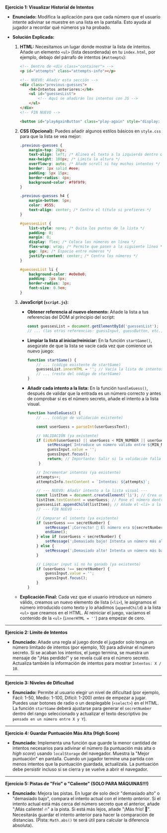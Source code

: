 **Ejercicio 1: Visualizar Historial de Intentos**

*   **Enunciado:** Modifica la aplicación para que cada número que el usuario intente adivinar se muestre en una lista en la pantalla. Esto ayuda al jugador a recordar qué números ya ha probado.

*   **Solución Explicada:**

    1.  **HTML:** Necesitamos un lugar donde mostrar la lista de intentos. Añade un elemento `<ul>` (lista desordenada) en tu `index.html`, por ejemplo, debajo del párrafo de intentos (`#attempts`):

        ```html
        <!-- Dentro de <div class="container"> -->
        <p id="attempts" class="attempts-info"></p>

        <!-- NUEVO: Añadir esta sección -->
        <div class="previous-guesses">
            <h4>Intentos anteriores:</h4>
            <ul id="guessesList">
                <!-- Aquí se añadirán los intentos con JS -->
            </ul>
        </div>
        <!-- FIN NUEVO -->

        <button id="playAgainButton" class="play-again" style="display: none;">Jugar de Nuevo</button>
        ```

    2.  **CSS (Opcional):** Puedes añadir algunos estilos básicos en `style.css` para que la lista se vea mejor:

        ```css
        .previous-guesses {
            margin-top: 20px;
            text-align: left; /* Alinea el texto a la izquierda dentro de esta sección */
            max-height: 100px; /* Limita la altura */
            overflow-y: auto; /* Añade scroll si hay muchos intentos */
            border: 1px solid #eee;
            padding: 5px 15px;
            border-radius: 4px;
            background-color: #f9f9f9;
        }

        .previous-guesses h4 {
            margin-bottom: 5px;
            color: #555;
            text-align: center; /* Centra el título si prefieres */
        }

        #guessesList {
            list-style: none; /* Quita los puntos de la lista */
            padding: 0;
            margin: 0;
            display: flex; /* Coloca los números en línea */
            flex-wrap: wrap; /* Permite que pasen a la siguiente línea */
            gap: 8px; /* Espacio entre números */
            justify-content: center; /* Centra los números */
        }

        #guessesList li {
            background-color: #e0e0e0;
            padding: 2px 8px;
            border-radius: 3px;
            font-size: 0.9em;
        }
        ```

    3.  **JavaScript (`script.js`):**
        *   **Obtener referencia al nuevo elemento:** Añade la lista a tus referencias del DOM al principio del script:
            ```javascript
            const guessesList = document.getElementById('guessesList');
            // ... (las otras referencias: guessInput, guessButton, etc.)
            ```
        *   **Limpiar la lista al iniciar/reiniciar:** En la función `startGame()`, asegúrate de que la lista se vacíe cada vez que comience un nuevo juego:
            ```javascript
            function startGame() {
                // ... (código existente de startGame)
                guessesList.innerHTML = ''; // Vacía la lista de intentos anteriores
                // ... (resto del código de startGame)
            }
            ```
        *   **Añadir cada intento a la lista:** En la función `handleGuess()`, después de validar que la entrada es un número correcto y antes de comprobar si es el número secreto, añade el intento a la lista visual.

            ```javascript
            function handleGuess() {
                // ... (código de validación existente)

                const userGuess = parseInt(userGuessText);

                // VALIDACIÓN (ya existente)
                if (isNaN(userGuess) || userGuess < MIN_NUMBER || userGuess > MAX_NUMBER) {
                     setMessage(`Introduce un número válido entre ${MIN_NUMBER} y ${MAX_NUMBER}.`, 'info');
                     guessInput.value = '';
                     guessInput.focus();
                     return; // Importante: Salir si la validación falla
                 }

                // Incrementar intentos (ya existente)
                attempts++;
                attemptsInfo.textContent = `Intentos: ${attempts}`;

                // --- NUEVO: Añadir intento a la lista visual ---
                const listItem = document.createElement('li'); // Crea un elemento <li>
                listItem.textContent = userGuess; // Pone el número dentro del <li>
                guessesList.appendChild(listItem); // Añade el <li> a la lista <ul>
                // --- FIN NUEVO ---

                // Comparar el intento (ya existente)
                if (userGuess === secretNumber) {
                    setMessage(`¡Correcto! 🎉 El número era ${secretNumber}. Lo adivinaste en ${attempts} intentos.`, 'correct');
                    endGame();
                } else if (userGuess < secretNumber) {
                    setMessage('¡Demasiado bajo! Intenta un número más alto. 👇', 'wrong');
                } else {
                    setMessage('¡Demasiado alto! Intenta un número más bajo. 👆', 'wrong');
                }

                // Limpiar input si no ha ganado (ya existente)
                if (userGuess !== secretNumber) {
                    guessInput.value = '';
                    guessInput.focus();
                }
            }
            ```

    *   **Explicación Final:** Cada vez que el usuario introduce un número válido, creamos un nuevo elemento de lista (`<li>`), le asignamos el número introducido como texto y lo añadimos (`appendChild`) a la lista `<ul>` que creamos en el HTML. Al reiniciar el juego, vaciamos el contenido de la `<ul>` (`innerHTML = ''`) para empezar de cero.

---

**Ejercicio 2: Límite de Intentos**

*   **Enunciado:** Añade una regla al juego donde el jugador solo tenga un número limitado de intentos (por ejemplo, 10) para adivinar el número secreto. Si se acaban los intentos, el juego termina, se muestra un mensaje de "¡Has perdido!" y se revela cuál era el número secreto. Actualiza también la información de intentos para mostrar `Intentos: X / 10`.

---

**Ejercicio 3: Niveles de Dificultad**

*   **Enunciado:** Permite al usuario elegir un nivel de dificultad (por ejemplo, Fácil: 1-50, Medio: 1-100, Difícil: 1-200) *antes* de empezar a jugar. Puedes usar botones de radio o un desplegable (`<select>`) en el HTML. La función `startGame` deberá ajustarse para generar el `secretNumber` dentro del rango seleccionado y actualizar el texto descriptivo (`He pensado en un número entre X y Y`).

---


**Ejercicio 4: Guardar Puntuación Más Alta (High Score)**

*   **Enunciado:** Implementa una función que guarde la menor cantidad de intentos necesarios para adivinar el número (la puntuación más alta o *high score*) usando `localStorage` del navegador. Muestra la "Mejor puntuación" en pantalla. Cuando un jugador termine una partida con menos intentos que la puntuación guardada, actualízala. La puntuación debe persistir incluso si se cierra y se vuelve a abrir el navegador.

--- 

**Ejercicio 5: Pistas de "Frío" o "Caliente" (SOLO PARA MÁQUINAS!!!)**

*   **Enunciado:** Mejora las pistas. En lugar de solo decir "demasiado alto" o "demasiado bajo", compara el intento actual con el intento *anterior*. Si el intento actual está más cerca del número secreto que el anterior, añade "¡Más caliente! 🔥" a la pista. Si está más lejos, añade "¡Más frío! 🥶". Necesitarás guardar el intento anterior para hacer la comparación de distancias. (Pista: `Math.abs()` te será útil para calcular la diferencia absoluta).

